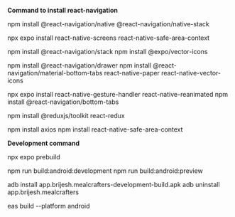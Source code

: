 **Command to install react-navigation**

npm install @react-navigation/native @react-navigation/native-stack

npx expo install react-native-screens react-native-safe-area-context

npm install @react-navigation/stack
npm install @expo/vector-icons

npm install @react-navigation/drawer
npm install @react-navigation/material-bottom-tabs react-native-paper react-native-vector-icons

npx expo install react-native-gesture-handler react-native-reanimated
npm install @react-navigation/bottom-tabs

npm install @reduxjs/toolkit react-redux

npm install axios
npm install react-native-safe-area-context

**Development command**

npx expo prebuild

npm run build:android:development
npm run build:android:preview

adb install app.brijesh.mealcrafters-development-build.apk
adb uninstall app.brijesh.mealcrafters

eas build --platform android
